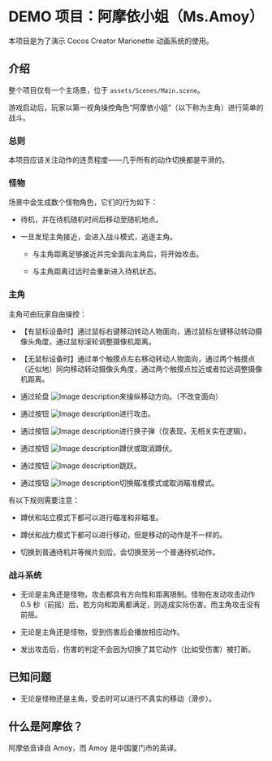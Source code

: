 
# DEMO 项目：阿摩依小姐（Ms.Amoy）

本项目是为了演示 Cocos Creator Marionette 动画系统的使用。

## 介绍

整个项目仅有一个主场景，位于 `assets/Scenes/Main.scene`。

游戏启动后，玩家以第一视角操控角色“阿摩依小姐”（以下称为主角）进行简单的战斗。

### 总则

本项目应该关注动作的连贯程度——几乎所有的动作切换都是平滑的。

### 怪物

场景中会生成数个怪物角色，它们的行为如下：

- 待机，并在待机随机时间后移动至随机地点。

- 一旦发现主角接近，会进入战斗模式，追逐主角。

  - 与主角距离足够接近并完全面向主角后，将开始攻击。

  - 与主角距离过远时会重新进入待机状态。

### 主角

主角可由玩家自由操控：

  - 【有鼠标设备时】通过鼠标右键移动转动人物面向，通过鼠标左键移动转动摄像头角度，通过鼠标滚轮调整摄像机距离。

  - 【无鼠标设备时】通过单个触摸点左右移动转动人物面向，通过两个触摸点（近似地）同向移动转动摄像头角度，通过两个触摸点拉近或者拉远调整摄像机距离。

  - 通过轮盘 ![Image description](./docs/Joystick.png "title")来操纵移动方向。（不改变面向）

  - 通过按钮 ![Image description](./docs/Attack.png "title")进行攻击。

  - 通过按钮 ![Image description](./docs/Bullet.png "title")进行换子弹（仅表现，无相关实在逻辑）。

  - 通过按钮 ![Image description](./docs/Crouch.png "title")蹲伏或取消蹲伏。

  - 通过按钮 ![Image description](./docs/Jump.png "title")跳跃。

  - 通过按钮 ![Image description](./docs/Aim.png "title")切换瞄准模式或取消瞄准模式。

有以下规则需要注意：

  - 蹲伏和站立模式下都可以进行瞄准和非瞄准。

  - 蹲伏和战力模式下都可以进行移动，但是移动的动作是不一样的。

  - 切换到普通待机并等候片刻后，会切换至另一个普通待机动作。

### 战斗系统

- 无论是主角还是怪物，攻击都具有方向性和距离限制。怪物在发动攻击动作 0.5 秒（前摇）后，若方向和距离都满足，则造成实际伤害。而主角攻击没有前摇。

- 无论是主角还是怪物，受到伤害后会播放相应动作。

- 发出攻击后，伤害的判定不会因为切换了其它动作（比如受伤害）被打断。

## 已知问题

- 无论是怪物还是主角，受击时可以进行不真实的移动（滑步）。

## 什么是阿摩依？

阿摩依音译自 Amoy，而 Amoy 是中国厦门市的英译。
